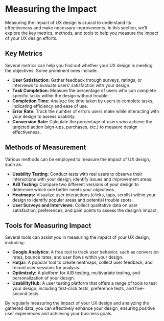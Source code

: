 # Measuring the Impact

Measuring the impact of UX design is crucial to understand its effectiveness and make necessary improvements. In this section, we’ll explore the key metrics, methods, and tools to help you measure the impact of your UX design efforts.

## Key Metrics

Several metrics can help you find out whether your UX design is meeting the objectives. Some prominent ones include:

- **User Satisfaction:** Gather feedback through surveys, ratings, or interviews to evaluate users’ satisfaction with your design.
- **Task Completion:** Measure the percentage of users who can complete specific tasks within the design without trouble.
- **Completion Time:** Analyze the time taken by users to complete tasks, indicating efficiency and ease of use.
- **Error Rate:** Track the number of errors users make while interacting with your design to assess usability.
- **Conversion Rate:** Calculate the percentage of users who achieve the targeted action (sign-ups, purchases, etc.) to measure design effectiveness.

## Methods of Measurement

Various methods can be employed to measure the impact of UX design, such as:

- **Usability Testing:** Conduct tests with real users to observe their interactions with your design, identify issues and improvement areas.
- **A/B Testing:** Compare two different versions of your design to determine which one better meets your objectives.
- **Heatmaps:** Visualize user interactions (clicks, taps, scrolls) within your design to identify popular areas and potential trouble spots.
- **User Surveys and Interviews:** Collect qualitative data on user satisfaction, preferences, and pain points to assess the design’s impact.

## Tools for Measuring Impact

Several tools can assist you in measuring the impact of your UX design, including:

- **Google Analytics:** A free tool to track user behavior, such as conversion rates, bounce rates, and user flows within your design.
- **Hotjar:** A popular tool to create heatmaps, collect user feedback, and record user sessions for analysis.
- **Optimizely:** A platform for A/B testing, multivariate testing, and personalization of your design.
- **UsabilityHub:** A user testing platform that offers a range of tools to test your design, including first-click tests, preference tests, and five-second tests.

By regularly measuring the impact of your UX design and analyzing the gathered data, you can effectively enhance your design, ensuring positive user experiences and achieving your business goals.
